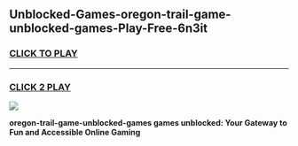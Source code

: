 
## Unblocked-Games-oregon-trail-game-unblocked-games-Play-Free-6n3it
<h3>
<a href="https://premium76.site?title=oregon-trail-game-unblocked-games&ref=09A">CLICK TO PLAY</a></h3>
<hr>

<h3>
<a href="https://premium76.site?title=oregon-trail-game-unblocked-games&ref=09A">CLICK 2 PLAY</a>
  
</h3>

<a href="https://premium76.site?title=oregon-trail-game-unblocked-games&ref=09A"><img src="https://clearcache.store/games.png"></a>


**oregon-trail-game-unblocked-games games unblocked: Your Gateway to Fun and Accessible Online Gaming**
